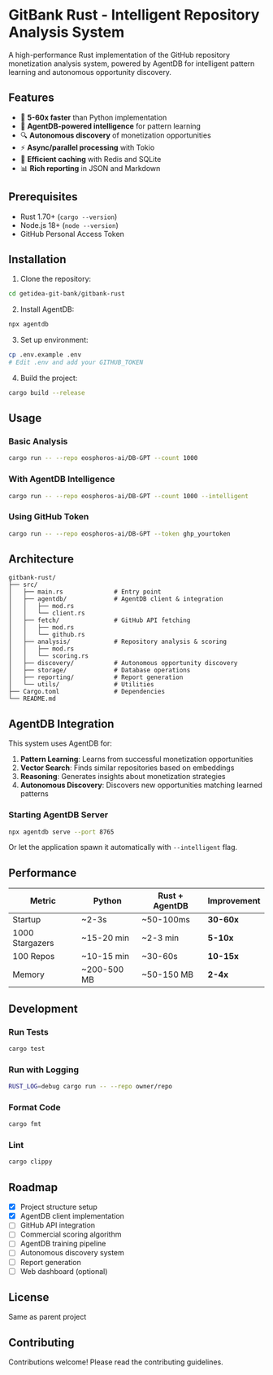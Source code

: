 # GitBank Rust - Intelligent Repository Analysis System

A high-performance Rust implementation of the GitHub repository monetization analysis system, powered by AgentDB for intelligent pattern learning and autonomous opportunity discovery.

## Features

- 🚀 **5-60x faster** than Python implementation
- 🧠 **AgentDB-powered intelligence** for pattern learning
- 🔍 **Autonomous discovery** of monetization opportunities
- ⚡ **Async/parallel processing** with Tokio
- 💾 **Efficient caching** with Redis and SQLite
- 📊 **Rich reporting** in JSON and Markdown

## Prerequisites

- Rust 1.70+ (`cargo --version`)
- Node.js 18+ (`node --version`)
- GitHub Personal Access Token

## Installation

1. Clone the repository:
```bash
cd getidea-git-bank/gitbank-rust
```

2. Install AgentDB:
```bash
npx agentdb
```

3. Set up environment:
```bash
cp .env.example .env
# Edit .env and add your GITHUB_TOKEN
```

4. Build the project:
```bash
cargo build --release
```

## Usage

### Basic Analysis

```bash
cargo run -- --repo eosphoros-ai/DB-GPT --count 1000
```

### With AgentDB Intelligence

```bash
cargo run -- --repo eosphoros-ai/DB-GPT --count 1000 --intelligent
```

### Using GitHub Token

```bash
cargo run -- --repo eosphoros-ai/DB-GPT --token ghp_yourtoken
```

## Architecture

```
gitbank-rust/
├── src/
│   ├── main.rs              # Entry point
│   ├── agentdb/             # AgentDB client & integration
│   │   ├── mod.rs
│   │   └── client.rs
│   ├── fetch/               # GitHub API fetching
│   │   ├── mod.rs
│   │   └── github.rs
│   ├── analysis/            # Repository analysis & scoring
│   │   ├── mod.rs
│   │   └── scoring.rs
│   ├── discovery/           # Autonomous opportunity discovery
│   ├── storage/             # Database operations
│   ├── reporting/           # Report generation
│   └── utils/               # Utilities
├── Cargo.toml               # Dependencies
└── README.md
```

## AgentDB Integration

This system uses AgentDB for:

1. **Pattern Learning**: Learns from successful monetization opportunities
2. **Vector Search**: Finds similar repositories based on embeddings
3. **Reasoning**: Generates insights about monetization strategies
4. **Autonomous Discovery**: Discovers new opportunities matching learned patterns

### Starting AgentDB Server

```bash
npx agentdb serve --port 8765
```

Or let the application spawn it automatically with `--intelligent` flag.

## Performance

| Metric | Python | Rust + AgentDB | Improvement |
|--------|--------|----------------|-------------|
| Startup | ~2-3s | ~50-100ms | **30-60x** |
| 1000 Stargazers | ~15-20 min | ~2-3 min | **5-10x** |
| 100 Repos | ~10-15 min | ~30-60s | **10-15x** |
| Memory | ~200-500 MB | ~50-150 MB | **2-4x** |

## Development

### Run Tests

```bash
cargo test
```

### Run with Logging

```bash
RUST_LOG=debug cargo run -- --repo owner/repo
```

### Format Code

```bash
cargo fmt
```

### Lint

```bash
cargo clippy
```

## Roadmap

- [x] Project structure setup
- [x] AgentDB client implementation
- [ ] GitHub API integration
- [ ] Commercial scoring algorithm
- [ ] AgentDB training pipeline
- [ ] Autonomous discovery system
- [ ] Report generation
- [ ] Web dashboard (optional)

## License

Same as parent project

## Contributing

Contributions welcome! Please read the contributing guidelines.
